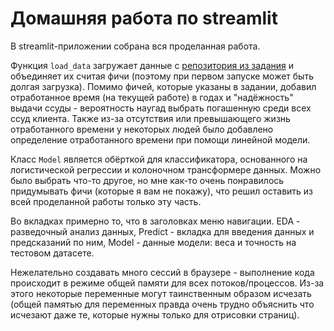 # Домашняя работа по streamlit

В streamlit-приложении собрана вся проделанная работа.

Функция `load_data` загружает данные с [репозитория из задания](https://github.com/aiedu-courses/linear_models) и объединяет их считая фичи (поэтому при первом запуске может быть долгая загрузка). Помимо фичей, которые указаны в задании, добавил отработанное время (на текущей работе) в годах и "надёжность" выдачи ссуды - вероятность наугад выбрать погашенную среди всех ссуд клиента. Также из-за отсутствия или превышающего жизнь отработанного времени у некоторых людей было добавлено определение отработанного времени при помощи линейной модели.

Класс `Model` является обёрткой для классификатора, основанного на логистической регрессии и колоночном трансформере данных. Можно было выбрать что-то другое, но мне как-то очень понравилось придумывать фичи (которые я вам не покажу), что решил оставить из всей проделанной работы только эту часть.

Во вкладках примерно то, что в заголовках меню навигации. EDA - разведочный анализ данных, Predict - вкладка для введения данных и предсказаний по ним, Model - данные модели: веса и точность на тестовом датасете.

Нежелательно создавать много сессий в браузере - выполнение кода происходит в режиме общей памяти для всех потоков/процессов. Из-за этого некоторые переменные могут таинственным образом исчезать (общей памятью для переменных правда очень трудно объяснить что исчезают даже те, которые нужны только для отрисовки страниц).